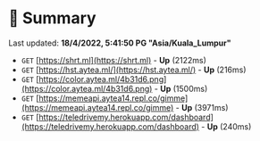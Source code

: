 # 📖 Summary
Last updated: **18/4/2022, 5:41:50 PG "Asia/Kuala_Lumpur"**

- `GET` [https://shrt.ml](https://shrt.ml) - **Up** (2122ms)
- `GET` [https://hst.aytea.ml/](https://hst.aytea.ml/) - **Up** (216ms)
- `GET` [https://color.aytea.ml/4b31d6.png](https://color.aytea.ml/4b31d6.png) - **Up** (1500ms)
- `GET` [https://memeapi.aytea14.repl.co/gimme](https://memeapi.aytea14.repl.co/gimme) - **Up** (3971ms)
- `GET` [https://teledrivemy.herokuapp.com/dashboard](https://teledrivemy.herokuapp.com/dashboard) - **Up** (240ms)
